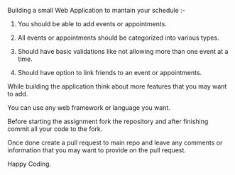Building a small Web Application to mantain your schedule :-

1) You should be able to add events or appointments.

2) All events or appointments should be categorized into various types.

3) Should have basic validations like not allowing more than one event at a time.

4) Should have option to link friends to an event or appointments.

While building the application think about more features that you may want to add.

You can use any web framework or language you want.

Before starting the assignment fork the repository and after finishing commit all your code to the fork.

Once done create a pull request to main repo and leave any comments or information that you may want to provide on the pull request.

Happy Coding.
